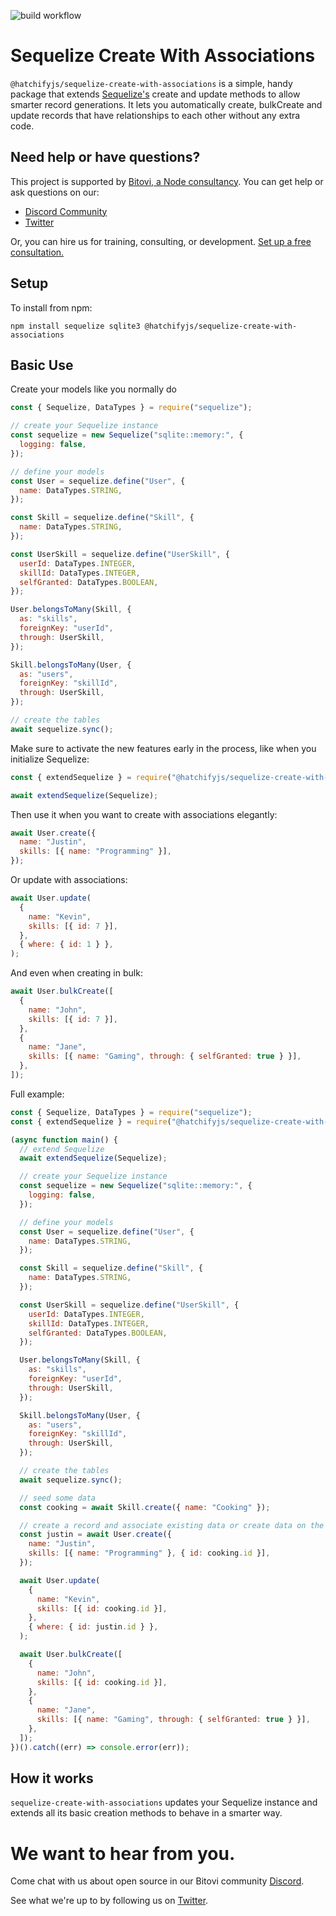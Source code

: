 ![build workflow](https://github.com/bitovi/sequelize-create-with-associations/actions/workflows/build.yml/badge.svg)

# Sequelize Create With Associations

`@hatchifyjs/sequelize-create-with-associations` is a simple, handy package that extends [Sequelize's](https://sequelize.org/) create and update methods to allow smarter record generations. It lets you automatically create, bulkCreate and update records that have relationships to each other without any extra code.

## Need help or have questions?

This project is supported by [Bitovi, a Node consultancy](https://www.bitovi.com/services/backend/nodejs-consulting). You can get help or ask questions on our:

- [Discord Community](https://discord.gg/J7ejFsZnJ4)
- [Twitter](https://twitter.com/bitovi)

Or, you can hire us for training, consulting, or development. [Set up a free consultation.](https://www.bitovi.com/services/backend/nodejs-consulting)

## Setup

To install from npm:

```
npm install sequelize sqlite3 @hatchifyjs/sequelize-create-with-associations
```

## Basic Use

Create your models like you normally do

```js
const { Sequelize, DataTypes } = require("sequelize");

// create your Sequelize instance
const sequelize = new Sequelize("sqlite::memory:", {
  logging: false,
});

// define your models
const User = sequelize.define("User", {
  name: DataTypes.STRING,
});

const Skill = sequelize.define("Skill", {
  name: DataTypes.STRING,
});

const UserSkill = sequelize.define("UserSkill", {
  userId: DataTypes.INTEGER,
  skillId: DataTypes.INTEGER,
  selfGranted: DataTypes.BOOLEAN,
});

User.belongsToMany(Skill, {
  as: "skills",
  foreignKey: "userId",
  through: UserSkill,
});

Skill.belongsToMany(User, {
  as: "users",
  foreignKey: "skillId",
  through: UserSkill,
});

// create the tables
await sequelize.sync();
```

Make sure to activate the new features early in the process, like when you initialize Sequelize:

```js
const { extendSequelize } = require("@hatchifyjs/sequelize-create-with-associations");

await extendSequelize(Sequelize);
```

Then use it when you want to create with associations elegantly:

```js
await User.create({
  name: "Justin",
  skills: [{ name: "Programming" }],
});
```

Or update with associations:

```js
await User.update(
  {
    name: "Kevin",
    skills: [{ id: 7 }],
  },
  { where: { id: 1 } },
);
```

And even when creating in bulk:

```js
await User.bulkCreate([
  {
    name: "John",
    skills: [{ id: 7 }],
  },
  {
    name: "Jane",
    skills: [{ name: "Gaming", through: { selfGranted: true } }],
  },
]);
```

Full example:

```js
const { Sequelize, DataTypes } = require("sequelize");
const { extendSequelize } = require("@hatchifyjs/sequelize-create-with-associations");

(async function main() {
  // extend Sequelize
  await extendSequelize(Sequelize);

  // create your Sequelize instance
  const sequelize = new Sequelize("sqlite::memory:", {
    logging: false,
  });

  // define your models
  const User = sequelize.define("User", {
    name: DataTypes.STRING,
  });

  const Skill = sequelize.define("Skill", {
    name: DataTypes.STRING,
  });

  const UserSkill = sequelize.define("UserSkill", {
    userId: DataTypes.INTEGER,
    skillId: DataTypes.INTEGER,
    selfGranted: DataTypes.BOOLEAN,
  });

  User.belongsToMany(Skill, {
    as: "skills",
    foreignKey: "userId",
    through: UserSkill,
  });

  Skill.belongsToMany(User, {
    as: "users",
    foreignKey: "skillId",
    through: UserSkill,
  });

  // create the tables
  await sequelize.sync();

  // seed some data
  const cooking = await Skill.create({ name: "Cooking" });

  // create a record and associate existing data or create data on the fly
  const justin = await User.create({
    name: "Justin",
    skills: [{ name: "Programming" }, { id: cooking.id }],
  });

  await User.update(
    {
      name: "Kevin",
      skills: [{ id: cooking.id }],
    },
    { where: { id: justin.id } },
  );

  await User.bulkCreate([
    {
      name: "John",
      skills: [{ id: cooking.id }],
    },
    {
      name: "Jane",
      skills: [{ name: "Gaming", through: { selfGranted: true } }],
    },
  ]);
})().catch((err) => console.error(err));
```

## How it works

`sequelize-create-with-associations` updates your Sequelize instance and extends all its basic creation methods to behave in a smarter way.

# We want to hear from you.

Come chat with us about open source in our Bitovi community [Discord](https://discord.gg/J7ejFsZnJ4).

See what we're up to by following us on [Twitter](https://twitter.com/bitovi).
